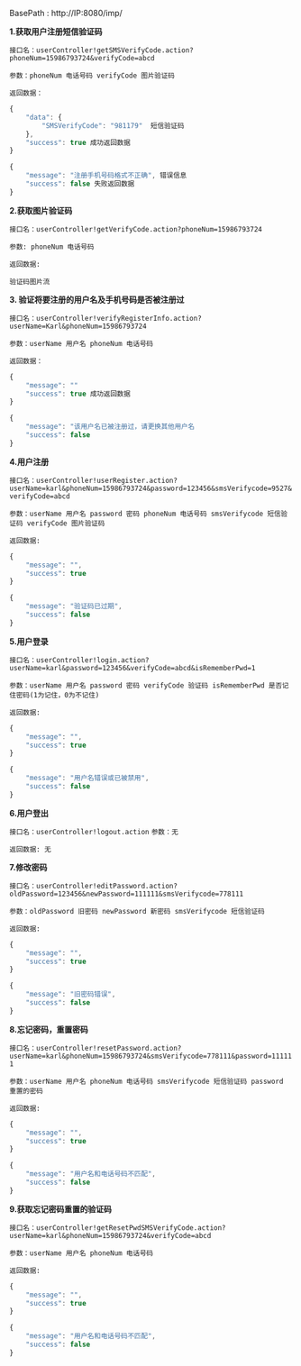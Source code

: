 

BasePath : http://IP:8080/imp/

**1.获取用户注册短信验证码**

`接口名：userController!getSMSVerifyCode.action?phoneNum=15986793724&verifyCode=abcd`

`参数：phoneNum 电话号码 verifyCode 图片验证码`

`返回数据：`
```javascript
{
	"data": {
		"SMSVerifyCode": "981179"  短信验证码
	},
	"success": true 成功返回数据
}

{
	"message": "注册手机号码格式不正确", 错误信息
	"success": false 失败返回数据
}
```
**2.获取图片验证码**

`接口名：userController!getVerifyCode.action?phoneNum=15986793724`

`参数: phoneNum 电话号码`

`返回数据:`

`验证码图片流`


**3. 验证将要注册的用户名及手机号码是否被注册过**

`接口名：userController!verifyRegisterInfo.action?userName=Karl&phoneNum=15986793724`

`参数：userName 用户名 phoneNum 电话号码`

`返回数据：`
```javascript
{
	"message": ""
	"success": true 成功返回数据
}

{
	"message": "该用户名已被注册过，请更换其他用户名
	"success": false
}
```

**4.用户注册**

`接口名：userController!userRegister.action?userName=karl&phoneNum=15986793724&password=123456&smsVerifycode=9527&verifyCode=abcd`

`参数：userName 用户名 password 密码 phoneNum 电话号码 smsVerifycode 短信验证码 verifyCode 图片验证码`

`返回数据:`
```javascript
{
	"message": "",
	"success": true
}

{
	"message": "验证码已过期",
	"success": false
}
```

**5.用户登录**

`接口名：userController!login.action?userName=karl&password=123456&verifyCode=abcd&isRememberPwd=1`

`参数：userName 用户名 password 密码 verifyCode 验证码 isRememberPwd 是否记住密码(1为记住，0为不记住)`

`返回数据:`
```javascript
{
	"message": "",
	"success": true
}

{
	"message": "用户名错误或已被禁用",
	"success": false
}
```

**6.用户登出**

`接口名：userController!logout.action`
`参数：无`

`返回数据: 无`


**7.修改密码**

`接口名：userController!editPassword.action?oldPassword=123456&newPassword=111111&smsVerifycode=778111`

`参数：oldPassword 旧密码 newPassword 新密码 smsVerifycode 短信验证码 `

`返回数据:`
```javascript
{
	"message": "",
	"success": true
}

{
	"message": "旧密码错误",
	"success": false
}
```

**8.忘记密码，重置密码**

`接口名：userController!resetPassword.action?userName=karl&phoneNum=15986793724&smsVerifycode=778111&password=111111`

`参数：userName 用户名 phoneNum 电话号码 smsVerifycode 短信验证码 password 重置的密码`

`返回数据:`
```javascript
{
	"message": "",
	"success": true
}

{
	"message": "用户名和电话号码不匹配",
	"success": false
}
```

**9.获取忘记密码重置的验证码**

`接口名：userController!getResetPwdSMSVerifyCode.action?userName=karl&phoneNum=15986793724&verifyCode=abcd`

`参数：userName 用户名 phoneNum 电话号码`

`返回数据:`
```javascript
{
	"message": "",
	"success": true
}

{
	"message": "用户名和电话号码不匹配",
	"success": false
}
```
